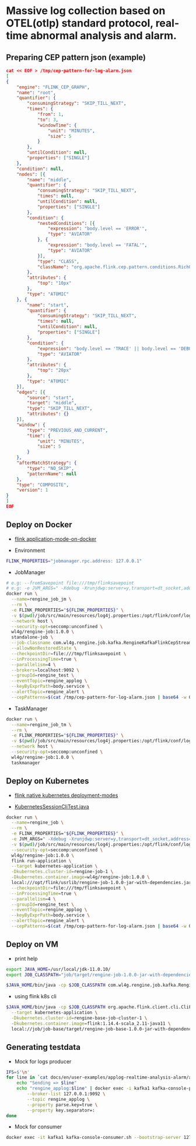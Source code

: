 # Massive log collection based on OTEL(otlp) standard protocol, real-time abnormal analysis and alarm.

## Preparing CEP pattern json (example)

```json
cat << EOF > /tmp/cep-pattern-for-log-alarm.json
[
{
    "engine": "FLINK_CEP_GRAPH",
    "name": "root",
    "quantifier": {
        "consumingStrategy": "SKIP_TILL_NEXT",
        "times": {
            "from": 1,
            "to": 3,
            "windowTime": {
                "unit": "MINUTES",
                "size": 5
            }
        },
        "untilCondition": null,
        "properties": ["SINGLE"]
    },
    "condition": null,
    "nodes": [{
        "name": "middle",
        "quantifier": {
            "consumingStrategy": "SKIP_TILL_NEXT",
            "times": null,
            "untilCondition": null,
            "properties": ["SINGLE"]
        },
        "condition": {
            "nestedConditions": [{
                "expression": "body.level == 'ERROR'",
                "type": "AVIATOR"
            }, {
                "expression": "body.level == 'FATAL'",
                "type": "AVIATOR"
            }],
            "type": "CLASS",
            "className": "org.apache.flink.cep.pattern.conditions.RichOrCondition"
        },
        "attributes": {
            "top": "10px"
        },
        "type": "ATOMIC"
    }, {
        "name": "start",
        "quantifier": {
            "consumingStrategy": "SKIP_TILL_NEXT",
            "times": null,
            "untilCondition": null,
            "properties": ["SINGLE"]
        },
        "condition": {
            "expression": "body.level == 'TRACE' || body.level == 'DEBUG' || body.level == 'INFO' || body.level == 'WARN'",
            "type": "AVIATOR"
        },
        "attributes": {
            "top": "20px"
        },
        "type": "ATOMIC"
    }],
    "edges": [{
        "source": "start",
        "target": "middle",
        "type": "SKIP_TILL_NEXT",
        "attributes": {}
    }],
    "window": {
        "type": "PREVIOUS_AND_CURRENT",
        "time": {
            "unit": "MINUTES",
            "size": 5
        }
    },
    "afterMatchStrategy": {
        "type": "NO_SKIP",
        "patternName": null
    },
    "type": "COMPOSITE",
    "version": 1
}
]
EOF
```

## Deploy on Docker

- [flink application-mode-on-docker](https://nightlies.apache.org/flink/flink-docs-release-1.14/zh/docs/deployment/resource-providers/standalone/docker/#application-mode-on-docker)

- Environment

```bash
FLINK_PROPERTIES="jobmanager.rpc.address: 127.0.0.1"
```

- JobManager

```bash
# e.g: --fromSavepoint file:///tmp/flinksavepoint
# e.g: -e JVM_ARGS=" -Xdebug -Xrunjdwp:server=y,transport=dt_socket,address=8000,suspend=n "
docker run \
  --name=rengine_job_jm \
  --rm \
  -e FLINK_PROPERTIES="${FLINK_PROPERTIES}" \
  -v $(pwd)/job/src/main/resources/log4j.properties:/opt/flink/conf/log4j.properties \
  --network host \
  --security-opt=seccomp:unconfined \
  wl4g/rengine-job:1.0.0 \
  standalone-job \
  --job-classname com.wl4g.rengine.job.kafka.RengineKafkaFlinkCepStreaming \
  --allowNonRestoredState \
  --checkpointDir=file:///tmp/flinksavepoint \
  --inProcessingTime=true \
  --parallelism=4 \
  --brokers=localhost:9092 \
  --groupId=rengine_test \
  --eventTopic=rengine_applog \
  --keyByExprPath=body.service \
  --alertTopic=rengine_alert \
  --cepPatterns=$(cat /tmp/cep-pattern-for-log-alarm.json | base64 -w 0)
```

- TaskManager

```bash
docker run \
  --name=rengine_job_tm \
  --rm \
  -e FLINK_PROPERTIES="${FLINK_PROPERTIES}" \
  -v $(pwd)/job/src/main/resources/log4j.properties:/opt/flink/conf/log4j.properties \
  --network host \
  --security-opt=seccomp:unconfined \
  wl4g/rengine-job:1.0.0 \
  taskmanager
```

## Deploy on Kubernetes

- [flink native kubernetes deployment-modes](https://nightlies.apache.org/flink/flink-docs-release-1.14/zh/docs/deployment/resource-providers/native_kubernetes/#deployment-modes)

- [KubernetesSessionCliTest.java](https://github1s.com/apache/flink/blob/release-1.14/flink-kubernetes/src/test/java/org/apache/flink/kubernetes/cli/KubernetesSessionCliTest.java)

```bash
docker run \
  --name=rengine_job \
  --rm \
  -e FLINK_PROPERTIES="${FLINK_PROPERTIES}" \
  -e JVM_ARGS=" -Xdebug -Xrunjdwp:server=y,transport=dt_socket,address=8000,suspend=n " \
  -v $(pwd)/job/src/main/resources/log4j.properties:/opt/flink/conf/log4j.properties \
  --security-opt=seccomp:unconfined \
  wl4g/rengine-job:1.0.0 \
  flink run-application \
  --target kubernetes-application \
  -Dkubernetes.cluster-id=rengine-job-1 \
  -Dkubernetes.container.image=wl4g/rengine-job:1.0.0 \
  local:///opt/flink/usrlib/rengine-job-1.0.0-jar-with-dependencies.jar \
  --checkpointDir=file:///tmp/flinksavepoint \
  --inProcessingTime=true \
  --parallelism=4 \
  --groupId=rengine_test \
  --eventTopic=rengine_applog \
  --keyByExprPath=body.service \
  --alertTopic=rengine_alert \
  --cepPatterns=$(cat /tmp/cep-pattern-for-log-alarm.json | base64 -w 0)
```

## Deploy on VM

- print help

```bash
export JAVA_HOME=/usr/local/jdk-11.0.10/
export JOB_CLASSPATH="job/target/rengine-job-1.0.0-jar-with-dependencies.jar"

$JAVA_HOME/bin/java -cp $JOB_CLASSPATH com.wl4g.rengine.job.kafka.RengineKafkaFlinkCepStreaming --help
```

- using flink k8s cli

```bash
$JAVA_HOME/bin/java -cp $JOB_CLASSPATH org.apache.flink.client.cli.CliFrontend run-application \
  --target kubernetes-application \
  -Dkubernetes.cluster-id=rengine-base-job-cluster-1 \
  -Dkubernetes.container.image=flink:1.14.4-scala_2.11-java11 \
  local://job/job-base/target/rengine-job-base-1.0.0-jar-with-dependencies.jar
```

## Generating testdata

- Mock for logs producer

```bash
IFS=$'\n'
for line in `cat docs/en/user-examples/applog-realtime-analysis-alarm/applog-sample.log`; do
    echo "Sending => $line"
    echo "rengine_applog:$line" | docker exec -i kafka1 kafka-console-producer.sh \
        --broker-list 127.0.0.1:9092 \
        --topic rengine_applog \
        --property parse.key=true \
        --property key.separator=:
done
```

- Mock for consumer

```bash
docker exec -it kafka1 kafka-console-consumer.sh --bootstrap-server 127.0.0.1:9092 --topic rengine_applog
```
